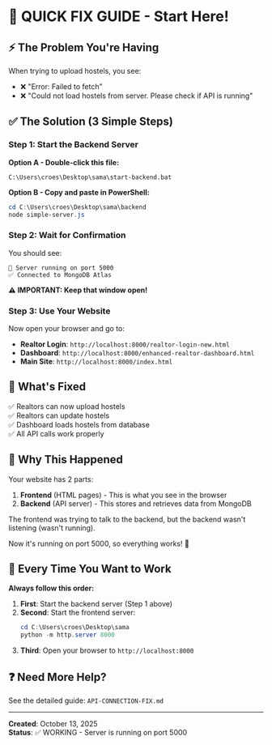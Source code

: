 # 🎯 QUICK FIX GUIDE - Start Here!

## ⚡ The Problem You're Having

When trying to upload hostels, you see:
- ❌ "Error: Failed to fetch"
- ❌ "Could not load hostels from server. Please check if API is running"

## ✅ The Solution (3 Simple Steps)

### Step 1: Start the Backend Server

**Option A - Double-click this file:**
```
C:\Users\croes\Desktop\sama\start-backend.bat
```

**Option B - Copy and paste in PowerShell:**
```powershell
cd C:\Users\croes\Desktop\sama\backend
node simple-server.js
```

### Step 2: Wait for Confirmation

You should see:
```
🚀 Server running on port 5000
✅ Connected to MongoDB Atlas
```

**⚠️ IMPORTANT: Keep that window open!**

### Step 3: Use Your Website

Now open your browser and go to:
- **Realtor Login**: `http://localhost:8000/realtor-login-new.html`
- **Dashboard**: `http://localhost:8000/enhanced-realtor-dashboard.html`
- **Main Site**: `http://localhost:8000/index.html`

## 🎉 What's Fixed

✅ Realtors can now upload hostels  
✅ Realtors can update hostels  
✅ Dashboard loads hostels from database  
✅ All API calls work properly  

## 📝 Why This Happened

Your website has 2 parts:
1. **Frontend** (HTML pages) - This is what you see in the browser
2. **Backend** (API server) - This stores and retrieves data from MongoDB

The frontend was trying to talk to the backend, but the backend wasn't listening (wasn't running).

Now it's running on port 5000, so everything works! 🎊

## 🔄 Every Time You Want to Work

**Always follow this order:**

1. **First**: Start the backend server (Step 1 above)
2. **Second**: Start the frontend server:
   ```powershell
   cd C:\Users\croes\Desktop\sama
   python -m http.server 8000
   ```
3. **Third**: Open your browser to `http://localhost:8000`

## ❓ Need More Help?

See the detailed guide: `API-CONNECTION-FIX.md`

---

**Created**: October 13, 2025  
**Status**: ✅ WORKING - Server is running on port 5000
